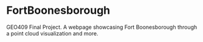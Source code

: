 # FortBoonesborough
GEO409 Final Project. A webpage showcasing Fort Boonesborough through a point cloud visualization and more.
